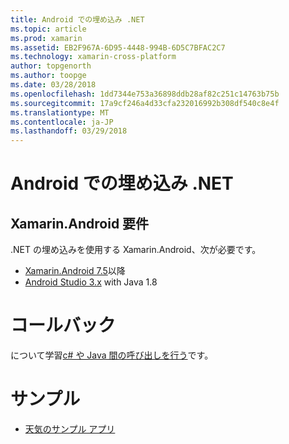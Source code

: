 ```yaml
---
title: Android での埋め込み .NET
ms.topic: article
ms.prod: xamarin
ms.assetid: EB2F967A-6D95-4448-994B-6D5C7BFAC2C7
ms.technology: xamarin-cross-platform
author: topgenorth
ms.author: toopge
ms.date: 03/28/2018
ms.openlocfilehash: 1dd7344e753a36898ddb28af82c251c14763b75b
ms.sourcegitcommit: 17a9cf246a4d33cfa232016992b308df540c8e4f
ms.translationtype: MT
ms.contentlocale: ja-JP
ms.lasthandoff: 03/29/2018
---
```

# <a name="net-embedding-on-android"></a>Android での埋め込み .NET

## <a name="xamarinandroid-requirements"></a>Xamarin.Android 要件

.NET の埋め込みを使用する Xamarin.Android、次が必要です。

* [Xamarin.Android 7.5](https://www.visualstudio.com/xamarin/)以降
* [Android Studio 3.x](https://developer.android.com/studio/index.html) with Java 1.8

# <a name="callbacks"></a>コールバック

について学習[c# や Java 間の呼び出しを行う](callbacks.md)です。

# <a name="samples"></a>サンプル

* [天気のサンプル アプリ](https://github.com/jamesmontemagno/embeddinator-weather)
